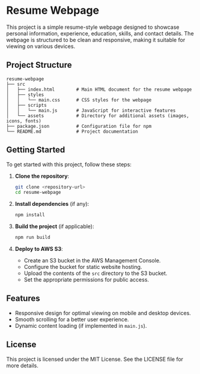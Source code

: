 # Resume Webpage

This project is a simple resume-style webpage designed to showcase personal information, experience, education, skills, and contact details. The webpage is structured to be clean and responsive, making it suitable for viewing on various devices.

## Project Structure

```
resume-webpage
├── src
│   ├── index.html        # Main HTML document for the resume webpage
│   ├── styles
│   │   └── main.css      # CSS styles for the webpage
│   ├── scripts
│   │   └── main.js       # JavaScript for interactive features
│   └── assets            # Directory for additional assets (images, icons, fonts)
├── package.json          # Configuration file for npm
└── README.md             # Project documentation
```

## Getting Started

To get started with this project, follow these steps:

1. **Clone the repository**:
   ```bash
   git clone <repository-url>
   cd resume-webpage
   ```

2. **Install dependencies** (if any):
   ```bash
   npm install
   ```

3. **Build the project** (if applicable):
   ```bash
   npm run build
   ```

4. **Deploy to AWS S3**:
   - Create an S3 bucket in the AWS Management Console.
   - Configure the bucket for static website hosting.
   - Upload the contents of the `src` directory to the S3 bucket.
   - Set the appropriate permissions for public access.

## Features

- Responsive design for optimal viewing on mobile and desktop devices.
- Smooth scrolling for a better user experience.
- Dynamic content loading (if implemented in `main.js`).

## License

This project is licensed under the MIT License. See the LICENSE file for more details.